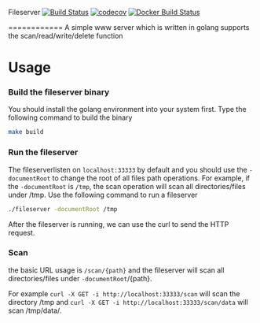 Fileserver [![Build Status](https://travis-ci.org/hwchiu/fileserver.svg?branch=master)](https://travis-ci.org/hwchiu/fileserver) [![codecov](https://codecov.io/gh/hwchiu/fileserver/branch/master/graph/badge.svg)](https://codecov.io/gh/hwchiu/fileserver)   [![Docker Build Status](https://img.shields.io/docker/build/hwchiu/fileserver.svg)](https://hub.docker.com/r/hwchiu/fileserver/)

============
A simple www server which is written in golang supports the scan/read/write/delete function

Usage
=====
### Build the fileserver binary
You should install the golang environment into your system first.
Type the following command to build the binary
```sh
make build
```

### Run the fileserver
The fileserverlisten on `localhost:33333` by default and you should use the `-documentRoot` to change the root of all files path operations.
For example, if the `-documentRoot` is `/tmp`, the scan operation will scan all directories/files under /tmp.
Use the following command to run a fileserver
``` sh
./fileserver -documentRoot /tmp
```

After the fileserver is running, we can use the curl to send the HTTP request.
### Scan
the basic URL usage is `/scan/{path}` and the fileserver will scan all directories/files under `-documentRoot`/{path}.

For example 
`curl -X GET -i http://localhost:33333/scan` will scan the directory /tmp and `curl -X GET -i http://localhost:33333/scan/data` will scan /tmp/data/.
